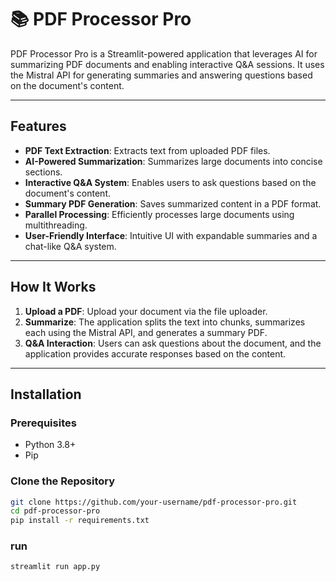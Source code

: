 # 📚 PDF Processor Pro

PDF Processor Pro is a Streamlit-powered application that leverages AI for summarizing PDF documents and enabling interactive Q&A sessions. It uses the Mistral API for generating summaries and answering questions based on the document's content.

---

## Features
- **PDF Text Extraction**: Extracts text from uploaded PDF files.
- **AI-Powered Summarization**: Summarizes large documents into concise sections.
- **Interactive Q&A System**: Enables users to ask questions based on the document's content.
- **Summary PDF Generation**: Saves summarized content in a PDF format.
- **Parallel Processing**: Efficiently processes large documents using multithreading.
- **User-Friendly Interface**: Intuitive UI with expandable summaries and a chat-like Q&A system.

---

## How It Works
1. **Upload a PDF**: Upload your document via the file uploader.
2. **Summarize**: The application splits the text into chunks, summarizes each using the Mistral API, and generates a summary PDF.
3. **Q&A Interaction**: Users can ask questions about the document, and the application provides accurate responses based on the content.

---

## Installation

### Prerequisites
- Python 3.8+
- Pip

### Clone the Repository
```bash
git clone https://github.com/your-username/pdf-processor-pro.git
cd pdf-processor-pro
pip install -r requirements.txt
```
### run
```bash
streamlit run app.py
```
